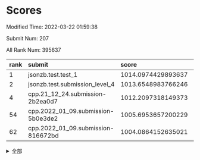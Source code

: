 # Scores

Modified Time: 2022-03-22 01:59:38

Submit Num: 207

All Rank Num: 395637

| rank |               submit               |       score        |       sigma        | pk_num |
| :--- | :--------------------------------- | :----------------- | :----------------- | :----- |
| 1    | jsonzb.test.test_1                 | 1014.0974429893637 | 0.8188586633431765 | 7646   |
| 2    | jsonzb.test.submission_level_4     | 1013.6548983766246 | 0.8041542879764084 | 7643   |
| 4    | cpp.21_12_24.submission-2b2ea0d7   | 1012.2097318149373 | 0.7988865456894222 | 7646   |
| 54   | cpp.2022_01_09.submission-5b0e3de2 | 1005.6953657200229 | 0.715529868996343  | 7646   |
| 62   | cpp.2022_01_09.submission-816672bd | 1004.0864152635021 | 0.7190427726473627 | 7647   |


<details>
<summary>全部</summary>

| rank |                 submit                 |       score        |       sigma        | pk_num |
| :--- | :------------------------------------- | :----------------- | :----------------- | :----- |
| 1    | jsonzb.test.test_1                     | 1014.0974429893637 | 0.8188586633431765 | 7646   |
| 2    | jsonzb.test.submission_level_4         | 1013.6548983766246 | 0.8041542879764084 | 7643   |
| 3    | gobigger.level_3.submission_level_3_10 | 1012.2346363097292 | 0.7629021397118478 | 7643   |
| 4    | cpp.21_12_24.submission-2b2ea0d7       | 1012.2097318149373 | 0.7988865456894222 | 7646   |
| 5    | gobigger.level_3.submission_level_3_27 | 1011.4309215532071 | 0.790768657575757  | 7643   |
| 6    | gobigger.level_3.submission_level_3_21 | 1011.2241992036425 | 0.7715295298449567 | 7648   |
| 7    | gobigger.level_3.submission_level_3_1  | 1010.9530467333885 | 0.7550638955783358 | 7647   |
| 8    | gobigger.level_3.submission_level_3_26 | 1010.7597964321136 | 0.7553147203748276 | 7643   |
| 9    | gobigger.level_3.submission_level_3_37 | 1010.7322138199695 | 0.785502978193945  | 7647   |
| 10   | gobigger.level_3.submission_level_3_7  | 1010.7193364058845 | 0.7519259805794325 | 7646   |
| 11   | gobigger.level_3.submission_level_3_32 | 1010.71587771354   | 0.7622280013083103 | 7645   |
| 12   | gobigger.level_3.submission_level_3_42 | 1010.6654603560202 | 0.7624036324411168 | 7648   |
| 13   | gobigger.level_3.submission_level_3_24 | 1010.6319175133657 | 0.7803713247005267 | 7645   |
| 14   | gobigger.level_3.submission_level_3_15 | 1010.5980363652701 | 0.7494891276902528 | 7643   |
| 15   | gobigger.level_3.submission_level_3_48 | 1010.5775919191752 | 0.7561857098549791 | 7642   |
| 16   | gobigger.level_3.submission_level_3_12 | 1010.4852228118335 | 0.7426892546776651 | 7646   |
| 17   | gobigger.level_3.submission_level_3_18 | 1010.4698152012621 | 0.7548770964981737 | 7645   |
| 18   | gobigger.level_3.submission_level_3_8  | 1010.4088998056131 | 0.7644249396545658 | 7647   |
| 19   | gobigger.level_3.submission_level_3_9  | 1010.365203828888  | 0.7884039532168707 | 7645   |
| 20   | gobigger.level_3.submission_level_3_5  | 1010.2975205753792 | 0.748080059187139  | 7647   |
| 21   | gobigger.level_3.submission_level_3_44 | 1010.2619715665496 | 0.7417651939978871 | 7648   |
| 22   | gobigger.level_3.submission_level_3_43 | 1010.218141776054  | 0.7775288653775287 | 7646   |
| 23   | gobigger.level_3.submission_level_3_22 | 1010.0743118872304 | 0.7528768483522363 | 7651   |
| 24   | gobigger.level_3.submission_level_3_36 | 1010.0650650354902 | 0.7420812134735827 | 7649   |
| 25   | gobigger.level_3.submission_level_3_16 | 1010.0515249634632 | 0.7532865652797005 | 7648   |
| 26   | gobigger.level_3.submission_level_3_45 | 1010.0384497240781 | 0.8079655095441236 | 7647   |
| 27   | gobigger.level_3.submission_level_3_40 | 1009.9943152513159 | 0.7319820807235059 | 7646   |
| 28   | gobigger.level_3.submission_level_3_4  | 1009.9804659113912 | 0.7824781513168193 | 7643   |
| 29   | gobigger.level_3.submission_level_3_3  | 1009.9700956473337 | 0.7499930194935742 | 7647   |
| 30   | gobigger.level_3.submission_level_3_31 | 1009.8700863889949 | 0.7526684638755039 | 7648   |
| 31   | gobigger.level_3.submission_level_3_14 | 1009.8631731289404 | 0.7377476789868572 | 7642   |
| 32   | gobigger.level_3.submission_level_3_11 | 1009.8471510019793 | 0.7728687891691621 | 7642   |
| 33   | gobigger.level_3.submission_level_3_33 | 1009.8001668214309 | 0.7524343064706137 | 7645   |
| 34   | gobigger.level_3.submission_level_3_19 | 1009.7657568916418 | 0.7622398994783995 | 7643   |
| 35   | gobigger.level_3.submission_level_3_13 | 1009.7395695929522 | 0.7483762367993821 | 7644   |
| 36   | gobigger.level_3.submission_level_3_2  | 1009.7037814772121 | 0.7373912981369539 | 7647   |
| 37   | gobigger.level_3.submission_level_3_28 | 1009.6906438266968 | 0.7349223443381223 | 7645   |
| 38   | gobigger.level_3.submission_level_3_23 | 1009.6459935438183 | 0.7352708007032457 | 7646   |
| 39   | gobigger.level_3.submission_level_3_41 | 1009.5690095681609 | 0.7731824343989023 | 7645   |
| 40   | gobigger.level_3.submission_level_3_35 | 1009.5311504430413 | 0.7506499299935337 | 7648   |
| 41   | gobigger.level_3.submission_level_3_34 | 1009.4871966652438 | 0.746695553130305  | 7643   |
| 42   | gobigger.level_3.submission_level_3_6  | 1009.4242825950275 | 0.7506618860338858 | 7652   |
| 43   | gobigger.level_3.submission_level_3_0  | 1009.4049851059845 | 0.7270602413085415 | 7645   |
| 44   | gobigger.level_3.submission_level_3_38 | 1009.4022053801643 | 0.7588782590347471 | 7644   |
| 45   | gobigger.level_3.submission_level_3_49 | 1009.2067856417441 | 0.7400849735498553 | 7640   |
| 46   | gobigger.level_3.submission_level_3_29 | 1009.1710435633613 | 0.7361853509525522 | 7647   |
| 47   | gobigger.level_3.submission_level_3_47 | 1009.1669828324093 | 0.7330395935599905 | 7644   |
| 48   | gobigger.level_3.submission_level_3_39 | 1009.0216385167881 | 0.7368906855454931 | 7646   |
| 49   | gobigger.level_3.submission_level_3_20 | 1008.8963588294757 | 0.741360358116014  | 7640   |
| 50   | gobigger.level_3.submission_level_3_30 | 1008.8380753000288 | 0.7379937147975126 | 7646   |
| 51   | gobigger.level_3.submission_level_3_46 | 1008.5431266202168 | 0.7473269592883256 | 7649   |
| 52   | gobigger.level_3.submission_level_3_17 | 1007.9799175574495 | 0.7478499118284407 | 7645   |
| 53   | gobigger.level_3.submission_level_3_25 | 1007.9159798206957 | 0.7339419454399634 | 7645   |
| 54   | cpp.2022_01_09.submission-5b0e3de2     | 1005.6953657200229 | 0.715529868996343  | 7646   |
| 55   | gobigger.level_1.submission_level_1_1  | 1005.2683783075524 | 0.7168521428479963 | 7643   |
| 56   | gobigger.level_1.submission_level_1_33 | 1004.5251245671793 | 0.7163189256658831 | 7647   |
| 57   | gobigger.level_1.submission_level_1_35 | 1004.4486744706064 | 0.7191896011042722 | 7643   |
| 58   | gobigger.level_1.submission_level_1_24 | 1004.3979525155083 | 0.7152741505940208 | 7645   |
| 59   | gobigger.level_1.submission_level_1_28 | 1004.3697183616406 | 0.7184268604216364 | 7645   |
| 60   | gobigger.level_1.submission_level_1_8  | 1004.3119317019248 | 0.7154458008274168 | 7643   |
| 61   | gobigger.level_1.submission_level_1_16 | 1004.208190262395  | 0.7104392819702552 | 7649   |
| 62   | cpp.2022_01_09.submission-816672bd     | 1004.0864152635021 | 0.7190427726473627 | 7647   |
| 63   | gobigger.level_1.submission_level_1_21 | 1004.0379150330504 | 0.7182398554269112 | 7642   |
| 64   | gobigger.level_1.submission_level_1_26 | 1003.9975556901537 | 0.7178668745371598 | 7648   |
| 65   | gobigger.level_1.submission_level_1_5  | 1003.9642814911579 | 0.7257255591632051 | 7649   |
| 66   | gobigger.level_1.submission_level_1_22 | 1003.9552553256931 | 0.7157777602294896 | 7644   |
| 67   | gobigger.level_1.submission_level_1_38 | 1003.9493356231474 | 0.7216697983420516 | 7649   |
| 68   | gobigger.level_1.submission_level_1_17 | 1003.8203371964728 | 0.7232517918645114 | 7647   |
| 69   | gobigger.level_1.submission_level_1_48 | 1003.7958871416922 | 0.7230069469715096 | 7645   |
| 70   | gobigger.level_1.submission_level_1_30 | 1003.7269146320506 | 0.7176302766387129 | 7646   |
| 71   | gobigger.level_1.submission_level_1_44 | 1003.6995730000853 | 0.7060881524955211 | 7641   |
| 72   | gobigger.level_1.submission_level_1_32 | 1003.6666923537363 | 0.7128469235885273 | 7644   |
| 73   | gobigger.level_1.submission_level_1_7  | 1003.657891083031  | 0.7252530303910806 | 7648   |
| 74   | gobigger.level_1.submission_level_1_23 | 1003.6223098810178 | 0.7266567436744823 | 7648   |
| 75   | gobigger.level_1.submission_level_1_36 | 1003.5824979143575 | 0.7226645008408059 | 7644   |
| 76   | gobigger.level_1.submission_level_1_18 | 1003.5097292135631 | 0.728882608417619  | 7639   |
| 77   | gobigger.level_1.submission_level_1_37 | 1003.5067867152183 | 0.7000004022992486 | 7645   |
| 78   | gobigger.level_1.submission_level_1_42 | 1003.4622537738053 | 0.710712214882798  | 7642   |
| 79   | gobigger.level_1.submission_level_1_10 | 1003.3346023619458 | 0.7291692120209554 | 7649   |
| 80   | gobigger.level_1.submission_level_1_43 | 1003.3140766722764 | 0.7132977553228818 | 7643   |
| 81   | gobigger.level_1.submission_level_1_27 | 1003.2918967661296 | 0.7166522644918503 | 7646   |
| 82   | gobigger.level_1.submission_level_1_4  | 1003.2872834480381 | 0.7202435432845864 | 7643   |
| 83   | gobigger.level_1.submission_level_1_9  | 1003.2374130621665 | 0.7052197168484884 | 7647   |
| 84   | gobigger.level_1.submission_level_1_29 | 1003.233912709958  | 0.7139341975725133 | 7644   |
| 85   | gobigger.level_1.submission_level_1_25 | 1003.230343933362  | 0.7338971681388928 | 7642   |
| 86   | gobigger.level_1.submission_level_1_46 | 1003.2088508517412 | 0.7123401063393507 | 7642   |
| 87   | gobigger.level_1.submission_level_1_49 | 1003.1569894638812 | 0.7150709249448106 | 7644   |
| 88   | gobigger.level_1.submission_level_1_6  | 1003.0927609092919 | 0.7110637840226414 | 7646   |
| 89   | gobigger.level_1.submission_level_1_41 | 1002.988530818192  | 0.7188979521947416 | 7644   |
| 90   | gobigger.level_1.submission_level_1_11 | 1002.9779668398195 | 0.7201777468462233 | 7646   |
| 91   | gobigger.level_1.submission_level_1_40 | 1002.8674041377201 | 0.7127840710918173 | 7642   |
| 92   | gobigger.level_1.submission_level_1_3  | 1002.7725397530381 | 0.7138290567234236 | 7645   |
| 93   | gobigger.level_1.submission_level_1_2  | 1002.7298314876525 | 0.7121899662059965 | 7640   |
| 94   | gobigger.level_1.submission_level_1_20 | 1002.7282578627882 | 0.720232444220834  | 7647   |
| 95   | gobigger.level_1.submission_level_1_31 | 1002.6863647392175 | 0.7121429748289421 | 7642   |
| 96   | gobigger.level_1.submission_level_1_15 | 1002.6599465011959 | 0.7192474790629725 | 7648   |
| 97   | gobigger.level_1.submission_level_1_47 | 1002.6376838697686 | 0.711908751264283  | 7645   |
| 98   | gobigger.level_1.submission_level_1_45 | 1002.5172277987211 | 0.7055861372495047 | 7646   |
| 99   | gobigger.level_1.submission_level_1_14 | 1002.4476406757633 | 0.7199774521340309 | 7648   |
| 100  | gobigger.level_1.submission_level_1_0  | 1002.38220087667   | 0.7107908807711275 | 7648   |
| 101  | gobigger.level_1.submission_level_1_19 | 1002.3622433915534 | 0.7103705936729032 | 7644   |
| 102  | gobigger.level_1.submission_level_1_34 | 1002.3504547081993 | 0.7280442406585422 | 7648   |
| 103  | gobigger.level_1.submission_level_1_13 | 1002.2197911630414 | 0.7141231116631674 | 7648   |
| 104  | gobigger.level_1.submission_level_1_12 | 1001.9282932390818 | 0.7185946994721146 | 7648   |
| 105  | gobigger.level_1.submission_level_1_39 | 1001.5318095703456 | 0.7110766484406532 | 7643   |
| 106  | gobigger.random.submission_random_28   | 998.1087844043448  | 0.7137299605587712 | 7643   |
| 107  | gobigger.random.submission_random_8    | 997.3873601922954  | 0.7096099386506894 | 7647   |
| 108  | gobigger.random.submission_random_40   | 997.2167647250787  | 0.7044851272999271 | 7641   |
| 109  | gobigger.random.submission_random_43   | 996.8451576376935  | 0.7104712301624019 | 7643   |
| 110  | gobigger.random.submission_random_15   | 996.7426961115466  | 0.705907220514202  | 7644   |
| 111  | gobigger.random.submission_random_47   | 996.5953483707846  | 0.6992380191716755 | 7648   |
| 112  | gobigger.random.submission_random_45   | 996.5679774875675  | 0.7091748474776914 | 7640   |
| 113  | gobigger.random.submission_random_36   | 996.5496629059104  | 0.7057055026344692 | 7639   |
| 114  | gobigger.random.submission_random_23   | 996.4615892118136  | 0.7061273421092863 | 7644   |
| 115  | gobigger.random.submission_random_19   | 996.4492986695642  | 0.7054860162837906 | 7643   |
| 116  | gobigger.random.submission_random_2    | 996.438081026481   | 0.7107173600534226 | 7644   |
| 117  | gobigger.random.submission_random_31   | 996.3862488140635  | 0.7013865427621438 | 7645   |
| 118  | gobigger.random.submission_random_38   | 996.3083240242153  | 0.7059917693974341 | 7646   |
| 119  | gobigger.random.submission_random_41   | 996.2808862014581  | 0.7035724495611791 | 7645   |
| 120  | gobigger.random.submission_random_30   | 996.2579463912584  | 0.7117999470198121 | 7643   |
| 121  | gobigger.random.submission_random_39   | 996.1876487793397  | 0.7086453986071182 | 7646   |
| 122  | gobigger.random.submission_random_32   | 996.180067295646   | 0.7113146848325923 | 7644   |
| 123  | gobigger.random.submission_random_3    | 996.161890870372   | 0.71029124050398   | 7646   |
| 124  | gobigger.random.submission_random_7    | 996.1377827672087  | 0.7081206357979789 | 7645   |
| 125  | gobigger.random.submission_random_18   | 996.1279955344064  | 0.7113113233682228 | 7640   |
| 126  | gobigger.random.submission_random_21   | 996.123854585323   | 0.731326491503639  | 7644   |
| 127  | gobigger.random.submission_random_27   | 996.0944744152952  | 0.7145183902626915 | 7649   |
| 128  | gobigger.random.submission_random_48   | 996.090481682349   | 0.6997690362543287 | 7647   |
| 129  | gobigger.random.submission_random_46   | 996.0901633156594  | 0.7025636679252052 | 7650   |
| 130  | gobigger.random.submission_random_42   | 996.0773097506885  | 0.7040487098970354 | 7649   |
| 131  | gobigger.random.submission_random_26   | 996.0750234079977  | 0.7108656567054177 | 7648   |
| 132  | gobigger.random.submission_random_49   | 996.0403086274425  | 0.7118104167839477 | 7645   |
| 133  | gobigger.random.submission_random_37   | 996.0371245306834  | 0.7170271780401177 | 7643   |
| 134  | gobigger.random.submission_random_14   | 996.0361975206737  | 0.7082453595636354 | 7647   |
| 135  | gobigger.random.submission_random_6    | 996.006181405433   | 0.7097352771548301 | 7644   |
| 136  | gobigger.random.submission_random_24   | 995.9828088953522  | 0.7125441154018262 | 7641   |
| 137  | gobigger.random.submission_random_13   | 995.9819567521146  | 0.7057620872369066 | 7647   |
| 138  | gobigger.random.submission_random_20   | 995.9001944254738  | 0.7169658501430715 | 7649   |
| 139  | gobigger.random.submission_random_25   | 995.8671479236178  | 0.7076626206527291 | 7644   |
| 140  | gobigger.random.submission_random_44   | 995.8290106170441  | 0.702776045529934  | 7645   |
| 141  | gobigger.random.submission_random_0    | 995.7326266977202  | 0.7100939202925037 | 7641   |
| 142  | gobigger.random.submission_random_5    | 995.7234225791365  | 0.726677840239504  | 7645   |
| 143  | gobigger.random.submission_random_22   | 995.6954227161123  | 0.7052987169604558 | 7647   |
| 144  | gobigger.random.submission_random_10   | 995.6832351236442  | 0.7084123015016484 | 7646   |
| 145  | gobigger.random.submission_random_11   | 995.6266338079981  | 0.7227569490301693 | 7647   |
| 146  | gobigger.random.submission_random_4    | 995.5372876726228  | 0.7187972928897283 | 7649   |
| 147  | gobigger.random.submission_random_9    | 995.5301405022649  | 0.7175466004209853 | 7646   |
| 148  | gobigger.random.submission_random_1    | 995.4669716532599  | 0.7217477663953505 | 7644   |
| 149  | gobigger.random.submission_random_16   | 995.4391683746715  | 0.7113483007642387 | 7645   |
| 150  | gobigger.random.submission_random_35   | 995.4128933647448  | 0.707693594128811  | 7644   |
| 151  | gobigger.random.submission_random_34   | 995.3594464721828  | 0.6971724832609842 | 7644   |
| 152  | gobigger.random.submission_random_17   | 995.3256433098859  | 0.707277270951072  | 7646   |
| 153  | gobigger.random.submission_random_33   | 995.066263024554   | 0.7160464794589418 | 7648   |
| 154  | gobigger.random.submission_random_12   | 994.7949839392645  | 0.7201150888456447 | 7644   |
| 155  | gobigger.random.submission_random_29   | 994.6959578981542  | 0.7089101241458773 | 7644   |
| 156  | gobigger.level_2.submission_level_2_7  | 993.6881906073899  | 0.7278716452684119 | 7646   |
| 157  | gobigger.level_2.submission_level_2_35 | 993.6530864086155  | 0.7153618902281502 | 7648   |
| 158  | gobigger.level_2.submission_level_2_5  | 993.4971392457522  | 0.7267823211580151 | 7642   |
| 159  | gobigger.level_2.submission_level_2_41 | 993.2754329605452  | 0.7356326444175785 | 7645   |
| 160  | gobigger.level_2.submission_level_2_40 | 993.2192899040766  | 0.7326857981970395 | 7645   |
| 161  | gobigger.level_2.submission_level_2_48 | 993.0676202144742  | 0.724572402398972  | 7648   |
| 162  | gobigger.level_2.submission_level_2_11 | 992.9513938779496  | 0.7372661947883349 | 7642   |
| 163  | gobigger.level_2.submission_level_2_36 | 992.90769980687    | 0.7350227680274309 | 7649   |
| 164  | gobigger.level_2.submission_level_2_8  | 992.8666364920176  | 0.7298398708267212 | 7648   |
| 165  | gobigger.level_2.submission_level_2_47 | 992.8494810946389  | 0.7443400433341743 | 7644   |
| 166  | gobigger.level_2.submission_level_2_10 | 992.8437443144007  | 0.7540957557353685 | 7645   |
| 167  | gobigger.level_2.submission_level_2_3  | 992.7636420569348  | 0.7332724515790469 | 7641   |
| 168  | gobigger.level_2.submission_level_2_25 | 992.6953273527268  | 0.7625765987167941 | 7645   |
| 169  | gobigger.level_2.submission_level_2_43 | 992.638202171248   | 0.7500092149746429 | 7650   |
| 170  | gobigger.level_2.submission_level_2_44 | 992.4654206732214  | 0.7702111653693763 | 7645   |
| 171  | gobigger.level_2.submission_level_2_2  | 992.3563871370692  | 0.7502258640459948 | 7646   |
| 172  | gobigger.level_2.submission_level_2_39 | 992.2135856552047  | 0.7405918885517834 | 7645   |
| 173  | gobigger.level_2.submission_level_2_18 | 992.1710662426345  | 0.7399243009329715 | 7642   |
| 174  | gobigger.level_2.submission_level_2_4  | 992.1542737635154  | 0.7463221550847435 | 7644   |
| 175  | gobigger.level_2.submission_level_2_37 | 992.0811933462098  | 0.7429873193333342 | 7649   |
| 176  | gobigger.level_2.submission_level_2_27 | 992.077710741557   | 0.7499932076776284 | 7643   |
| 177  | gobigger.level_2.submission_level_2_49 | 992.0754370046666  | 0.7655487618746104 | 7650   |
| 178  | gobigger.level_2.submission_level_2_28 | 992.0554904234068  | 0.7551860763503323 | 7644   |
| 179  | gobigger.level_2.submission_level_2_1  | 992.0187796951783  | 0.7419329188906534 | 7651   |
| 180  | gobigger.level_2.submission_level_2_20 | 991.9896709456716  | 0.7492933404646518 | 7644   |
| 181  | gobigger.level_2.submission_level_2_38 | 991.9179974526605  | 0.7466596966256334 | 7645   |
| 182  | gobigger.level_2.submission_level_2_23 | 991.8885071752951  | 0.7342470029430508 | 7639   |
| 183  | gobigger.level_2.submission_level_2_12 | 991.8799432613049  | 0.7399096874072609 | 7643   |
| 184  | gobigger.level_2.submission_level_2_13 | 991.8449134453763  | 0.7372366072669675 | 7648   |
| 185  | gobigger.level_2.submission_level_2_15 | 991.8267009018841  | 0.7524419692866953 | 7641   |
| 186  | gobigger.level_2.submission_level_2_46 | 991.7802819326696  | 0.7630378801926985 | 7643   |
| 187  | gobigger.level_2.submission_level_2_22 | 991.763964891692   | 0.7540482555815868 | 7645   |
| 188  | gobigger.level_2.submission_level_2_14 | 991.6013714677775  | 0.7485644939736255 | 7648   |
| 189  | gobigger.level_2.submission_level_2_16 | 991.598381727589   | 0.7607536600059683 | 7650   |
| 190  | gobigger.level_2.submission_level_2_33 | 991.556388745475   | 0.7395778071610303 | 7642   |
| 191  | gobigger.level_2.submission_level_2_0  | 991.5563735380306  | 0.7522918241987268 | 7646   |
| 192  | gobigger.level_2.submission_level_2_31 | 991.4943899890327  | 0.7387845299836451 | 7642   |
| 193  | gobigger.level_2.submission_level_2_17 | 991.4883138287516  | 0.7618212288836436 | 7642   |
| 194  | gobigger.level_2.submission_level_2_32 | 991.3353760440976  | 0.7334448506386694 | 7645   |
| 195  | gobigger.level_2.submission_level_2_34 | 991.3347841926891  | 0.7532265629881115 | 7645   |
| 196  | gobigger.level_2.submission_level_2_6  | 991.3305837181372  | 0.7597249800599252 | 7644   |
| 197  | gobigger.level_2.submission_level_2_19 | 991.2611082704991  | 0.7780452248080106 | 7647   |
| 198  | gobigger.level_2.submission_level_2_30 | 991.2241373337499  | 0.7613978287517075 | 7647   |
| 199  | gobigger.level_2.submission_level_2_21 | 991.1948479275505  | 0.7453302833732629 | 7645   |
| 200  | gobigger.level_2.submission_level_2_26 | 991.1796584493627  | 0.7542690275112718 | 7646   |
| 201  | gobigger.level_2.submission_level_2_24 | 991.1596853384262  | 0.7522068020233184 | 7642   |
| 202  | gobigger.level_2.submission_level_2_45 | 990.8853819272197  | 0.746776473157276  | 7644   |
| 203  | gobigger.level_2.submission_level_2_9  | 990.7474137671582  | 0.7337587679693656 | 7643   |
| 204  | gobigger.level_2.submission_level_2_29 | 990.4416326876309  | 0.7785782401935858 | 7644   |
| 205  | gobigger.level_2.submission_level_2_42 | 990.2736416198437  | 0.7557437203580638 | 7648   |
| 206  | gobigger.none.submission_none_0        | 976.7454078751866  | 1.4495143338232999 | 7648   |
| 207  | gobigger.none.submission_none_1        | 973.5302276112325  | 1.750303910873985  | 7642   |

</details>